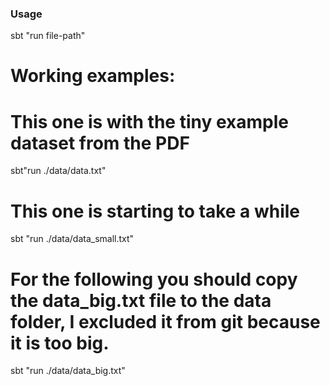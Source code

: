 ### Usage

sbt "run file-path"

# Working examples:

# This one is with the tiny example dataset from the PDF
sbt"run ./data/data.txt"

# This one is starting to take a while
sbt "run ./data/data_small.txt"

# For the following you should copy the data_big.txt file to the data folder, I excluded it from git because it is too big. 
sbt "run ./data/data_big.txt"
